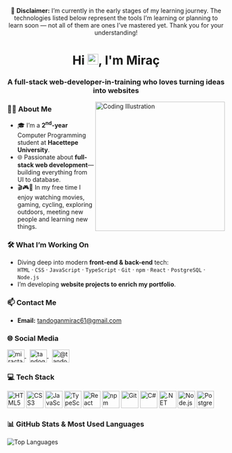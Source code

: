 <!-- ====================  DISCLAIMER  ==================== -->
<p align="center">
  🚧 <strong>Disclaimer:</strong> I’m currently in the early stages of my learning journey. The technologies listed below represent the tools I’m learning or planning to learn soon — not all of them are ones I’ve mastered yet. Thank you for your understanding!
</p>

<!--  ====================  HERO SECTION  ==================== -->
<h1 align="center">Hi <img src="https://raw.githubusercontent.com/aemmadi/aemmadi/master/wave.gif" width="25">, I'm Miraç</h1>
<h3 align="center">A full-stack web-developer-in-training who loves turning ideas into websites</h3>

<!-- Fun illustration sitting on the right side (replace the GIF/PNG URL with any artwork you prefer) -->
<img align="right" src="https://raw.githubusercontent.com/MiracTandogan/miractandogan/main/assets/coding.gif" width="300" alt="Coding Illustration"/>

<!--  ====================  ABOUT ME  ==================== -->
### 👨‍💻 About Me
- 🎓 I’m a **2<sup>nd</sup>-year** Computer Programming student at **Hacettepe University**.  
- 🌐 Passionate about **full-stack web development**—building everything from UI to database.  
- 🎬🎮🚴 In my free time I enjoy watching movies, gaming, cycling, exploring outdoors, meeting new people and learning new things.

<!--  ====================  WHAT I'M WORKING ON  ==================== -->
### 🛠️ What I’m Working On
- Diving deep into modern **front-end & back-end** tech:  
  `HTML` ‧ `CSS` ‧ `JavaScript` ‧ `TypeScript` ‧ `Git` ‧ `npm` ‧ `React` ‧ `PostgreSQL` ‧ `Node.js`
- I’m developing **website projects to enrich my portfolio**.

<!--  ====================  CONTACT  ==================== -->
### 📫 Contact Me
- **Email:** [tandoganmirac61@gmail.com](mailto:tandoganmirac61@gmail.com)

<!--  ====================  SOCIAL MEDIA  ==================== -->
### 🌐 Social Media
<p>
  <a href="https://www.linkedin.com/in/miractandogan" target="_blank">
    <img align="center" src="https://raw.githubusercontent.com/rahuldkjain/github-profile-readme-generator/master/src/images/icons/Social/linked-in-alt.svg" alt="miractandogan" height="30" width="40" />
  </a>
  &nbsp;
  <a href="https://www.hackerrank.com/tandoganmirac61" target="_blank">
    <img align="center" src="https://raw.githubusercontent.com/rahuldkjain/github-profile-readme-generator/master/src/images/icons/Social/hackerrank.svg" alt="tandoganmirac61" height="30" width="40" />
  </a>
  &nbsp;
  <a href="https://medium.com/@tandoganmirac61" target="_blank">
    <img align="center" src="https://raw.githubusercontent.com/rahuldkjain/github-profile-readme-generator/master/src/images/icons/Social/medium.svg" alt="@tandoganmirac61" height="30" width="40" />
  </a>
</p>

<!--  ====================  TECH STACK  ==================== -->
### 💻 Tech Stack
<p align="left">
  <img src="https://cdn.jsdelivr.net/gh/devicons/devicon/icons/html5/html5-original.svg"  width="40" alt="HTML5"/>
  <img src="https://cdn.jsdelivr.net/gh/devicons/devicon/icons/css3/css3-original.svg"    width="40" alt="CSS3"/>
  <img src="https://cdn.jsdelivr.net/gh/devicons/devicon/icons/javascript/javascript-original.svg" width="40" alt="JavaScript"/>
  <img src="https://cdn.jsdelivr.net/gh/devicons/devicon/icons/typescript/typescript-original.svg" width="40" alt="TypeScript"/>
  <img src="https://cdn.jsdelivr.net/gh/devicons/devicon/icons/react/react-original.svg" width="40" alt="React"/>
  <img src="https://cdn.jsdelivr.net/gh/devicons/devicon/icons/npm/npm-original-wordmark.svg" width="40" alt="npm"/>
  <img src="https://cdn.jsdelivr.net/gh/devicons/devicon/icons/git/git-original.svg"     width="40" alt="Git"/>
  <img src="https://cdn.jsdelivr.net/gh/devicons/devicon/icons/csharp/csharp-original.svg" width="40" alt="C#"/>
  <img src="https://cdn.jsdelivr.net/gh/devicons/devicon/icons/dot-net/dot-net-original.svg" width="40" alt=".NET"/>
  <img src="https://cdn.jsdelivr.net/gh/devicons/devicon/icons/nodejs/nodejs-original.svg" width="40" alt="Node.js"/>
  <img src="https://cdn.jsdelivr.net/gh/devicons/devicon/icons/postgresql/postgresql-original.svg" width="40" alt="PostgreSQL"/>
</p>

<!--  ====================  GITHUB STATS / TOP LANGS  ==================== -->
### 📊 GitHub Stats & Most Used Languages
<p> <img src="https://github-readme-stats.vercel.app/api/top-langs/?username=mrctnd&layout=compact&theme=nightowl&hide_border=true" alt="Top Languages" /> </p> 
